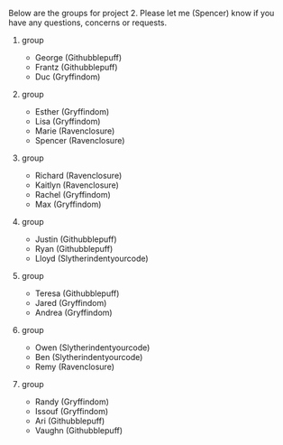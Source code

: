 Below are the groups for project 2. Please let me (Spencer) know if you have any questions, concerns or requests.

1. group

   - George (Githubblepuff)
   - Frantz (Githubblepuff)
   - Duc (Gryffindom)

1. group

   - Esther (Gryffindom)
   - Lisa (Gryffindom)
   - Marie (Ravenclosure)
   - Spencer (Ravenclosure)

1. group

   - Richard (Ravenclosure)
   - Kaitlyn (Ravenclosure)
   - Rachel (Gryffindom)
   - Max (Gryffindom)

1. group

   - Justin (Githubblepuff)
   - Ryan (Githubblepuff)
   - Lloyd (Slytherindentyourcode)

1. group

   - Teresa (Githubblepuff)
   - Jared (Gryffindom)
   - Andrea (Gryffindom)

1. group

   - Owen (Slytherindentyourcode)
   - Ben (Slytherindentyourcode)
   - Remy (Ravenclosure)

1. group
   - Randy (Gryffindom)
   - Issouf (Gryffindom)
   - Ari (Githubblepuff)
   - Vaughn (Githubblepuff)
